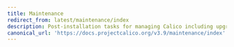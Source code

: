 ```yaml
---
title: Maintenance
redirect_from: latest/maintenance/index
description: Post-installation tasks for managing Calico including upgrading and troubleshooting
canonical_url: 'https://docs.projectcalico.org/v3.9/maintenance/index'
---
```

